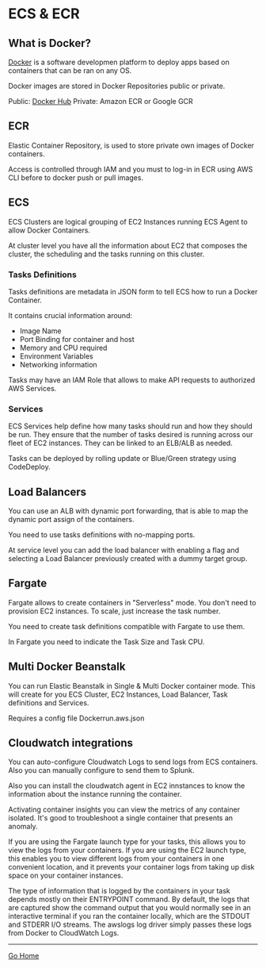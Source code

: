 # ECS & ECR

## What is Docker?
[Docker](https://docs.docker.com/) is a software developmen platform to deploy apps based on containers that can be ran on any OS.

Docker images are stored in Docker Repositories public or private.

Public: [Docker Hub](https://hub.docker.com)
Private: Amazon ECR or Google GCR

## ECR

Elastic Container Repository, is used to store private own images of Docker containers.

Access is controlled through IAM and you must to log-in in ECR using AWS CLI before to docker push or pull images.

## ECS

ECS Clusters are logical grouping of EC2 Instances running ECS Agent to allow Docker Containers.

At cluster level you have all the information about EC2 that composes the cluster, the scheduling and the tasks running on this cluster.

### Tasks Definitions

Tasks definitions are metadata in JSON form to tell ECS how to run a Docker Container.

It contains crucial information around:
- Image Name
- Port Binding for container and host
- Memory and CPU required
- Environment Variables
- Networking information

Tasks may have an IAM Role that allows to make API requests to authorized AWS Services.

### Services

ECS Services help define how many tasks should run and how they should be run.
They ensure that the number of tasks desired is running across our fleet of EC2 instances.
They can be linked to an ELB/ALB as needed.

Tasks can be deployed by rolling update or Blue/Green strategy using CodeDeploy.

## Load Balancers

You can use an ALB with dynamic port forwarding, that is able to map the dynamic port assign of the containers.

You need to use tasks definitions with no-mapping ports.

At service level you can add the load balancer with enabling a flag and selecting a Load Balancer previously created with a dummy target group.

## Fargate

Fargate allows to create containers in "Serverless" mode. You don't need to provision EC2 instances.
To scale, just increase the task number. 

You need to create task definitions compatible with Fargate to use them.

In Fargate you need to indicate the Task Size and Task CPU.

## Multi Docker Beanstalk

You can run Elastic Beanstalk in Single & Multi Docker container mode.
This will create for you ECS Cluster, EC2 Instances, Load Balancer, Task definitions and Services.

Requires a config file Dockerrun.aws.json

## Cloudwatch integrations

You can auto-configure Cloudwatch Logs to send logs from ECS containers. Also you can manually configure to send them to Splunk.

Also you can install the cloudwatch agent in EC2 innstances to know the information about the instance running the container.

Activating container insights you can view the metrics of any container isolated. It's good to troubleshoot a single container that presents an anomaly.

If you are using the Fargate launch type for your tasks, this allows you to view the logs from your containers. If you are using the EC2 launch type, this enables you to view different logs from your containers in one convenient location, and it prevents your container logs from taking up disk space on your container instances.

The type of information that is logged by the containers in your task depends mostly on their ENTRYPOINT command. By default, the logs that are captured show the command output that you would normally see in an interactive terminal if you ran the container locally, which are the STDOUT and STDERR I/O streams. The awslogs log driver simply passes these logs from Docker to CloudWatch Logs.

---------------
[Go Home](../README.md)